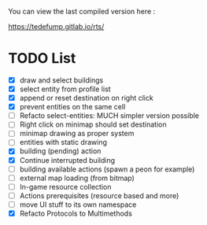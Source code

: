 You can view the last compiled version here : 

https://tedefump.gitlab.io/rts/


# TODO List

- [X] draw and select buildings
- [X] select entity from profile list
- [X] append or reset destination on right click
- [X] prevent entities on the same cell
- [ ] Refacto select-entities: MUCH simpler version possible
- [ ] Right click on minimap should set destination
- [ ] minimap drawing as proper system
- [ ] entities with static drawing
- [X] building (pending) action
- [X] Continue interrupted building
- [ ] building available actions (spawn a peon for example)
- [ ] external map loading (from bitmap)
- [ ] In-game resource collection
- [ ] Actions prerequisites (resource based and more)
- [ ] move UI stuff to its own namespace
- [X] Refacto Protocols to Multimethods
